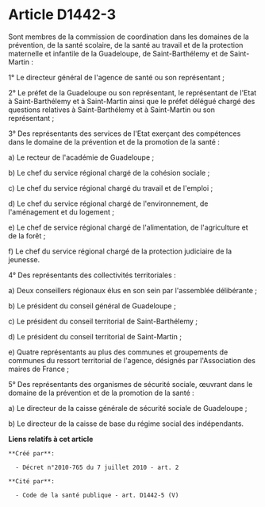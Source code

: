 # Article D1442-3

Sont membres de la commission de coordination dans les domaines de la prévention, de la santé scolaire, de la santé au
travail et de la protection maternelle et infantile de la Guadeloupe, de Saint-Barthélemy et de Saint-Martin : 

1° Le directeur général de l'agence de santé ou son représentant ; 

2° Le préfet de la Guadeloupe ou son représentant, le représentant de l'Etat à Saint-Barthélemy et à Saint-Martin ainsi que
le préfet délégué chargé des questions relatives à Saint-Barthélemy et à Saint-Martin ou son représentant ; 

3° Des représentants des services de l'Etat exerçant des compétences dans le domaine de la prévention et de la promotion de
la santé : 

a) Le recteur de l'académie de Guadeloupe ; 

b) Le chef du service régional chargé de la cohésion sociale ; 

c) Le chef du service régional chargé du travail et de l'emploi ; 

d) Le chef du service régional chargé de l'environnement, de l'aménagement et du logement ; 

e) Le chef de service régional chargé de l'alimentation, de l'agriculture et de la forêt ; 

f) Le chef du service régional chargé de la protection judiciaire de la jeunesse. 

4° Des représentants des collectivités territoriales : 

a) Deux conseillers régionaux élus en son sein par l'assemblée délibérante ; 

b) Le président du conseil général de Guadeloupe ; 

c) Le président du conseil territorial de Saint-Barthélemy ; 

d) Le président du conseil territorial de Saint-Martin ; 

e) Quatre représentants au plus des communes et groupements de communes du ressort territorial de l'agence, désignés par
l'Association des maires de France ; 

5° Des représentants des organismes de sécurité sociale, œuvrant dans le domaine de la prévention et de la promotion de la
santé : 

a) Le directeur de la caisse générale de sécurité sociale de Guadeloupe ; 

b) Le directeur de la caisse de base du régime social des indépendants.

**Liens relatifs à cet article**

	**Créé par**:

	  - Décret n°2010-765 du 7 juillet 2010 - art. 2

	**Cité par**:

	  - Code de la santé publique - art. D1442-5 (V)
